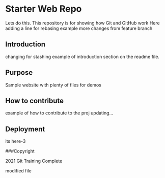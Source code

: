 # Starter Web Repo

Lets do this.
This repository is for showing how Git and GitHub work
Here adding a line for rebasing example
more changes from feature branch
## Introduction
changing for stashing
example of introduction section on the readme file.

## Purpose

Sample website with plenty of files for demos

## How to contribute

example of how to contribute to the proj
updating...
## Deployment

its here-3

###Copyright

2021 Git Training Complete

modified file

